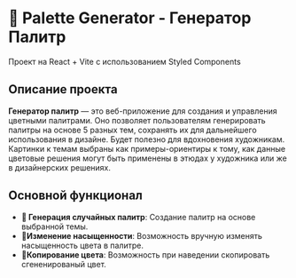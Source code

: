 # 🎨 Palette Generator - Генератор Палитр
Проект на React + Vite с использованием Styled Components 

## Описание проекта

**Генератор палитр** — это веб-приложение для создания и управления цветными палитрами. Оно позволяет пользователям генерировать палитры на основе 5 разных тем, сохранять их для дальнейшего использования в дизайне.
Будет полезно для вдохновения художникам. Картинки к темам выбраны как примеры-ориентиры к тому, как данные цветовые решения могут быть применены в этюдах у художника или же в дизайнерских решениях.

## Основной функционал

- **🔲 Генерация случайных палитр**: Создание палитр на основе выбранной темы.
- **🎨Изменение насыщенности**: Возможность вручную изменять насыщенность цвета в палитре.
- **💾Копирование цвета**: Возможность при наведении скопировать сгененированый цвет.
